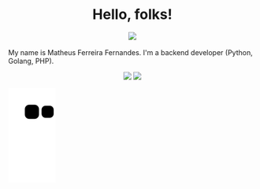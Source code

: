 <div align="center">
  
  # Hello, folks! 

</div>

<div align="center">

  <img src="https://c.tenor.com/ODuQGVni0DsAAAAC/luffy-hi.gif" width="30px">
  
</div>

My name is Matheus Ferreira Fernandes. I'm a backend developer (Python, Golang, PHP). 

<div align="center">

  <img height="180em" src="https://github-readme-stats-sigma-five.vercel.app/api?username=ffmatheus&show_icons=true&theme=dracula&include_all_commits=true&count_private=true"/>

  <img height="180em" src="https://github-readme-stats-sigma-five.vercel.app/api/top-langs/?username=ffmatheus&layout=compact&langs_count=7&theme=dracula"/>

</div>


<div> 
 
  ![Snake animation](https://github.com/rafaballerini/rafaballerini/blob/output/github-contribution-grid-snake.svg)
 
</div>
